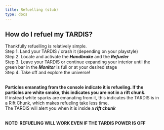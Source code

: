 ```yaml
---
title: Refuelling (stub)
type: docs
---
```

## How do I refuel my TARDIS?
Thankfully refuelling is relatively simple.<br>
Step 1. Land your TARDIS / crash it (depending on your playstyle)<br>
Step 2. Locate and activate the ***Handbrake*** and the ***Refueler***<br>
Step 3. Leave your TARDIS or continue expanding your interior until the green bar in the ***Monitor*** is full or at your desired stage<br>
Step 4. Take off and explore the universe!<br>

<br>**Particles emanating from the console indicate it is refueling. If the particles are white smoke, this indicates you are not in a rift chunk.**
<br>If instead white sparks are emanating from it, this indicates the TARDIS is in a Rift Chunk, which makes refueling take less time.
<br>The TARDIS will alert you when it is inside a ***rift chunk***

<br>**NOTE: REFUELING WILL WORK EVEN IF THE TARDIS POWER IS OFF**
